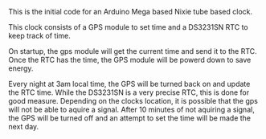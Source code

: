 This is the initial code for an Arduino Mega based Nixie tube based clock. 

This clock consists of a GPS module to set time and a DS3231SN RTC to keep track of time.

On startup, the gps module will get the current time and send it to the RTC. Once the RTC has the time, the GPS module will be powerd down to save energy.

Every night at 3am local time, the GPS will be turned back on and update the RTC time. While the DS3231SN is a very precise RTC, this is done for good measure. Depending on the clocks location, it is possible that the gps will not be able to aquire a signal. After 10 minutes of not aquiring a signal, the GPS will be turned off and an attempt to set the time will be made the next day.
